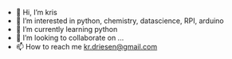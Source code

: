 - 👋 Hi, I’m kris
- 👀 I’m interested in python, chemistry, datascience, RPI, arduino
- 🌱 I’m currently learning python
- 💞️ I’m looking to collaborate on ...
- 📫 How to reach me kr.driesen@gmail.com

<!---
krisdries/krisdries is a ✨ special ✨ repository because its `README.md` (this file) appears on your GitHub profile.
You can click the Preview link to take a look at your changes.
--->
